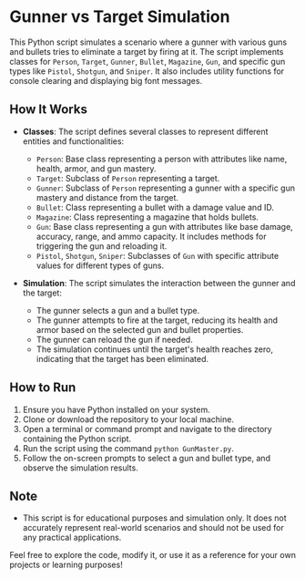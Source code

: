 # Gunner vs Target Simulation

This Python script simulates a scenario where a gunner with various guns and bullets tries to eliminate a target by firing at it. The script implements classes for `Person`, `Target`, `Gunner`, `Bullet`, `Magazine`, `Gun`, and specific gun types like `Pistol`, `Shotgun`, and `Sniper`. It also includes utility functions for console clearing and displaying big font messages.

## How It Works

- **Classes**: The script defines several classes to represent different entities and functionalities:
  - `Person`: Base class representing a person with attributes like name, health, armor, and gun mastery.
  - `Target`: Subclass of `Person` representing a target.
  - `Gunner`: Subclass of `Person` representing a gunner with a specific gun mastery and distance from the target.
  - `Bullet`: Class representing a bullet with a damage value and ID.
  - `Magazine`: Class representing a magazine that holds bullets.
  - `Gun`: Base class representing a gun with attributes like base damage, accuracy, range, and ammo capacity. It includes methods for triggering the gun and reloading it.
  - `Pistol`, `Shotgun`, `Sniper`: Subclasses of `Gun` with specific attribute values for different types of guns.
  
- **Simulation**: The script simulates the interaction between the gunner and the target:
  - The gunner selects a gun and a bullet type.
  - The gunner attempts to fire at the target, reducing its health and armor based on the selected gun and bullet properties.
  - The gunner can reload the gun if needed.
  - The simulation continues until the target's health reaches zero, indicating that the target has been eliminated.

## How to Run

1. Ensure you have Python installed on your system.
2. Clone or download the repository to your local machine.
3. Open a terminal or command prompt and navigate to the directory containing the Python script.
4. Run the script using the command `python GunMaster.py`.
5. Follow the on-screen prompts to select a gun and bullet type, and observe the simulation results.

## Note

- This script is for educational purposes and simulation only. It does not accurately represent real-world scenarios and should not be used for any practical applications.

Feel free to explore the code, modify it, or use it as a reference for your own projects or learning purposes!
